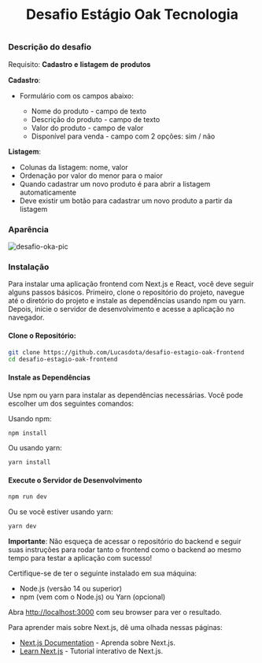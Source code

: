 <h1 align="center">
  Desafio Estágio Oak Tecnologia
<h1/>

### Descrição do desafio
Requisito: 𝐂𝐚𝐝𝐚𝐬𝐭𝐫𝐨 𝐞 𝐥𝐢𝐬𝐭𝐚𝐠𝐞𝐦 𝐝𝐞 𝐩𝐫𝐨𝐝𝐮𝐭𝐨𝐬

𝐂𝐚𝐝𝐚𝐬𝐭𝐫𝐨:

- Formulário com os campos abaixo:

  - Nome do produto - campo de texto
  - Descrição do produto - campo de texto
  - Valor do produto - campo de valor
  - Disponível para venda - campo com 2 opções: sim / não

𝐋𝐢𝐬𝐭𝐚𝐠𝐞𝐦:

- Colunas da listagem: nome, valor
- Ordenação por valor do menor para o maior
- Quando cadastrar um novo produto é para abrir a listagem automaticamente
- Deve existir um botão para cadastrar um novo produto a partir da listagem

### Aparência
![desafio-oka-pic](https://github.com/user-attachments/assets/37d47214-fd1e-40c7-b90c-0c83db33b50c)

### Instalação

Para instalar uma aplicação frontend com Next.js e React, você deve seguir alguns passos básicos. Primeiro, clone o repositório do projeto, navegue até o diretório do projeto e instale as dependências usando npm ou yarn. Depois, inicie o servidor de desenvolvimento e acesse a aplicação no navegador.

#### Clone o Repositório:
```bash
git clone https://github.com/Lucasdota/desafio-estagio-oak-frontend
cd desafio-estagio-oak-frontend
```

#### Instale as Dependências 
Use npm ou yarn para instalar as dependências necessárias. 
Você pode escolher um dos seguintes comandos:

Usando npm:

```bash
npm install
```

Ou usando yarn:
```bash
yarn install
```

#### Execute o Servidor de Desenvolvimento
```bash
npm run dev
```

Ou se você estiver usando yarn:
```bash
yarn dev
```

**Importante**: Não esqueça de acessar o repositório do backend e seguir suas instruções para rodar tanto o frontend como o backend ao mesmo tempo para testar a aplicação com sucesso!

Certifique-se de ter o seguinte instalado em sua máquina:

- Node.js (versão 14 ou superior)
- npm (vem com o Node.js) ou Yarn (opcional)

Abra [http://localhost:3000](http://localhost:3000) com seu browser para ver o resultado.

Para aprender mais sobre Next.js, dê uma olhada nessas páginas:

- [Next.js Documentation](https://nextjs.org/docs) - Aprenda sobre Next.js.
- [Learn Next.js](https://nextjs.org/learn) - Tutorial interativo de Next.js.
